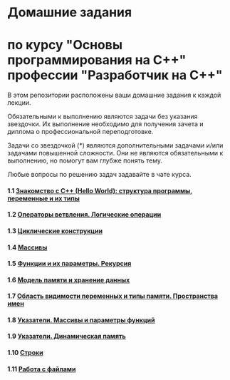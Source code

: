 # Домашние задания
# по курсу "Основы программирования на C++" профессии "Разработчик на С++"

В этом репозитории расположены ваши домашние задания к каждой лекции. 

Обязательными к выполнению являются задачи без указания звездочки. Их выполнение необходимо для получения зачета и диплома о профессиональной переподготовке.

Задачи со звездочкой (*) являются дополнительными задачами и/или задачами повышенной сложности. Они не являются обязательными к выполнению, но помогут вам глубже понять тему.

Любые вопросы по решению задач задавайте в чате курса.

#### 1.1 [Знакомство с C++ (Hello World): структура программы, переменные и их типы](https://github.com/netology-code/cpps-homeworks/tree/main/1.1)
#### 1.2 [Операторы ветвления. Логические операции](https://github.com/netology-code/cpps-homeworks/tree/main/1.2)
#### 1.3 [Циклические конструкции](https://github.com/netology-code/cpps-homeworks/tree/main/1.3)
#### 1.4 [Массивы](https://github.com/netology-code/cpps-homeworks/tree/main/1.10)
#### 1.5 [Функции и их параметры. Рекурсия](https://github.com/netology-code/cpps-homeworks/tree/main/1.5)
#### 1.6 [Модель памяти и хранение данных](https://github.com/netology-code/cpps-homeworks/tree/main/1.6)
#### 1.7 [Область видимости переменных и типы памяти. Пространства имен](https://github.com/netology-code/cpps-homeworks/tree/main/1.7)
#### 1.8 [Указатели. Массивы и параметры функций](https://github.com/netology-code/cpps-homeworks/tree/main/1.8)
#### 1.9 [Указатели. Динамическая память](https://github.com/netology-code/cpps-homeworks/tree/main/1.9)
#### 1.10 [Строки](https://github.com/netology-code/cpps-homeworks/tree/main/1.10)
#### 1.11 [Работа с файлами](https://github.com/netology-code/cpps-homeworks/tree/main/1.11)
